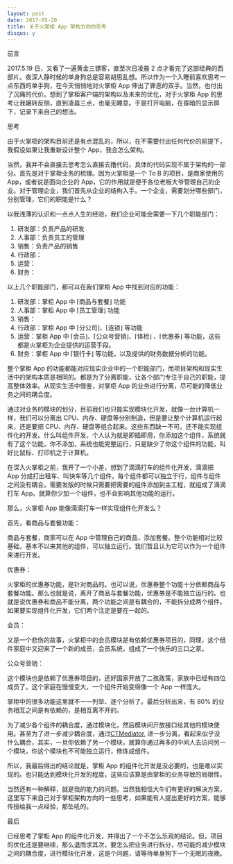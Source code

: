 ```yaml
---
layout: post
date: 2017-05-20
title: 关于火掌柜 App 架构方向的思考
disqus: y
---
```


前言

2017.5.19 日，又看了一遍黄金三镖客，直至次日凌晨 2 点才看完了这部经典的西部片。夜深人静时候的单身狗总是容易胡思乱想。所以作为一个入睡前喜欢思考一点东西的单手狗，在今天悄悄地对火掌柜 App 伸出了罪恶的双手。当然，也付出了沉痛的代价。想到了掌柜客户端的架构以及未来的优化，对于火掌柜 App 的思考让我辗转反侧，直到凌晨三点，也毫无睡意。于是打开电脑，在昏暗的显示屏下，记录下来自己的想法。



思考



由于火掌柜的架构目前还是有点混乱的，所以，在不需要付出任何代价的前提下，我假设如果让我重新设计整个 App，我会怎么架构。



当然，我并不会直接去思考怎么直接去撸代码，具体的代码实现不属于架构的一部分。首先是对于掌柜业务的梳理。因为火掌柜是一个 To B 的项目，是商家使用的 App，或者说是面向企业的 App，它的作用就是便于各位老板大爷管理自己的企业。对于管理企业，我们首先从企业的结构入手。一个企业，需要划分哪些部门，分别管理，它们的职能是什么？

以我浅薄的认识和一点点人生的经验，我们企业可能会需要一下几个职能部门：

1. 研发部：负责产品的研发
2. 人事部：负责员工的管理
3. 销售：负责产品的销售
4. 行政部：
5. 运营：
6. 财务：



以上几个职能部门，都可以在我们掌柜 App 中找到对应的功能：



1. 研发部：掌柜 App 中 ⌈商品与套餐⌋ 功能
2. 人事部：掌柜 App 中 ⌈员工管理⌋ 功能
3. 销售：
4. 行政部：掌柜 App 中 ⌈分公司⌋、⌈连锁⌋ 等功能
5. 运营：掌柜 App 中 ⌈会员⌋、⌈公众号营销⌋、⌈体检⌋ 、⌈优惠券⌋  等功能，这些都是火掌柜为企业提供的运营手段。
6. 财务：掌柜 App 中 ⌈银行卡⌋ 等功能，以及提供的财务数据分析的功能。



整个掌柜 App 的功能都能对应现实企业中的一个职能部门，而项目架构和现实生活中的架构本质是相同的。都是为了分离职能，让各个部门专注于自己的职能，提高整体效率。从现实生活中借鉴，对掌柜 App 的业务进行分离，尽可能的降低业务之间的耦合度。



通过对业务的模块的划分，目前我们也只能实现模块化开发，就像一台计算机一样，我们可以分离出 CPU、内存、硬盘等分别制造，但是要让整个计算机运行起来，还是要把 CPU、内存、硬盘等组合起来。这些东西缺一不可。还不能实现组件化的开发。什么叫组件开发，个人认为就是即插即用，你添加这个组件，系统就有了这个功能，你不添加，系统也能完整运行，只是缺少了你这个组件的功能，叫好比鼠标、打印机之于计算机。



在深入火掌柜之前，我开了一个小差，想到了滴滴打车的组件化开发，滴滴把 App 分成打出租车、叫快车等几个组件，每个组件都可以独立于行，组件与组件之间没有耦合。需要发版的时候只需要把需要的组件添加到主工程，就组成了滴滴打车 App。就算你少加一个组件，也不会影响其他功能的运行。



那么，火掌柜 App 能像滴滴打车一样实现组件化开发么？



首先，看商品与套餐功能：

商品与套餐，商家可以在 App 中管理自己的商品，添加套餐。整个功能相对比较基础，基本不以来其他的组件，可以独立运行。我们暂且认为它可以作为一个组件来进行开发。



优惠券：

火掌柜的优惠券功能，是针对商品的。也可以说，优惠券整个功能十分依赖商品与套餐功能。那么也就是说，离开了商品与套餐功能，优惠券是不能独立运行的。也就是说优惠券和商品不能分离，两个功能之间是有耦合的，不能拆分成两个组件。如果要实现组件化开发，它们两个注定是要在一起的。



会员：

又是一个悲伤的故事，火掌柜中的会员模块是有依赖优惠券项目的，同理，这个组件家庭中又迎来了一个新的成员，会员系统，组成了一个快乐的三口之家。



公众号营销：

这个模块也是依赖了优惠券项目的，还好国家开放了二孩政策，家族中已经有四位成员了。这个家庭在慢慢变大，一个组件开始变得像一个 App 一样庞大。



掌柜中的很多功能这里就不一一列举、逐个分析了。最后分析出来，有 80% 的业务相互之间是有依赖的，是相互离不开的。



为了减少各个组件的耦合度，通过模块化，然后模块间开放接口给其他的模块使用。甚至为了进一步减少耦合度，通过[CTMediator](https://casatwy.com/iOS-Modulization.html), 进一步分离，看起来似乎没什么耦合，其实，一旦你依赖了另一个模块，就算你通过再多的中间人去访问另一个模块，你这个模块也不可能独立运行，修炼成组件。



所以，我最后得出的结论就是，掌柜 App 的组件化开发是没必要的，也是难以实现的。也只能达到模块化开发的程度，这些应该算是由掌柜的业务导致的局限性。



当然还有一种解释，就是我的能力的问题。当然我相信大牛们有更好的解决方案，这里写下来自己对于掌柜架构方向的一些思考，如果能有人提出更好的方案，能够传授给我一点经验，那坠吼的。



最后

已经思考了掌柜 App 的组件化开发，并得出了一个不怎么乐观的结论。但，项目的优化还是要继续，那么退而求其次，要怎么把业务进行拆分，尽可能的减少模块之间的耦合度，进行模块化开发，这是个问题，请等待单身狗下一个无眠的夜晚。


